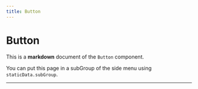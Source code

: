 ```yaml
---
title: Button
---
```


# Button

This is a **markdown** document of the `Button` component.

You can put this page in a subGroup of the side menu using `staticData.subGroup`.

---
